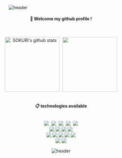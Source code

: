 &nbsp;&nbsp;&nbsp;&nbsp;&nbsp;&nbsp;&nbsp;&nbsp;&nbsp;&nbsp;&nbsp;&nbsp;&nbsp;&nbsp;&nbsp;&nbsp;&nbsp;&nbsp;&nbsp;&nbsp;![header](https://capsule-render.vercel.app/api?type=Cylinder&text=LeeYeJunZero)<br>
<div align="center">
  
####  :wave: Welcome my github profile !

  
 <br/>
 <br/>
  <div style="display: flex; justify-content: center; align-items: center;">
  <a href="https://github.com/LeeYeJunZero" style="margin-right: 10px;">
    <img style="height: 180px; width: auto;" src="https://github-readme-stats.vercel.app/api?username=LeeYeJunZero&show_icons=true&include_all_commits=true&theme=nord&hide_border=true" alt="SOKURI's github stats" />
  </a>
  <a href="https://github.com/LeeYeJunZero">
    <img style="height: 180px; width: auto;" src="https://github-readme-stats.vercel.app/api/top-langs/?username=LeeYeJunZero&layout=compact&theme=nord&hide_border=true" />
  </a>
</div>
<br>

####  :clipboard: technologies available

 
 <br/>
<img src="https://img.shields.io/badge/JAVA-007396?style=for-the-badge&logo=java&logoColor=white">&nbsp;
<img src="https://img.shields.io/badge/MySQL-4479A1?style=for-the-badge&logo=MySQL&logoColor=white">&nbsp;
<img src="https://img.shields.io/badge/Oracle-F80000?style=for-the-badge&logo=Oracle&logoColor=white">&nbsp;
<img src="https://img.shields.io/badge/Eclipse-2C2255?style=for-the-badge&logo=Eclipse%20IDE&logoColor=white">&nbsp;
<img src="https://img.shields.io/badge/github-181717?style=for-the-badge&logo=github&logoColor=white">
<br>
<img src="https://img.shields.io/badge/Python-3776AB?style=for-the-badge&logo=Python&logoColor=white">
<img src="https://img.shields.io/badge/html5-E34F26?style=for-the-badge&logo=html5&logoColor=white">
<img src="https://img.shields.io/badge/css3-1572B66?style=for-the-badge&logo=css3&logoColor=white">
<img src="https://img.shields.io/badge/javascript-F7DF1E?style=for-the-badge&logo=javascript&logoColor=white">
<br>
<img src="https://img.shields.io/badge/C-A8B9CC?style=for-the-badge&logo=C&logoColor=white">
<img src="https://img.shields.io/badge/csharp-512BD4?style=for-the-badge&logo=csharp&logoColor=white">
<img src="https://img.shields.io/badge/unity-512BD4?style=for-the-badge&logo=unity&logoColor=white">
<img src="https://img.shields.io/badge/cplusplus-00599C?style=for-the-badge&logo=cplusplus&logoColor=white">
<img src="https://img.shields.io/badge/unrealengine-00599C?style=for-the-badge&logo=unrealengine&logoColor=white">
<br>
<img src="https://img.shields.io/badge/linux-FCC624?style=for-the-badge&logo=linux&logoColor=white">
<img src="https://img.shields.io/badge/php-777BB4?style=for-the-badge&logo=php&logoColor=white">
<br>
 


![header](https://capsule-render.vercel.app/api?type=Rect)
</div>
